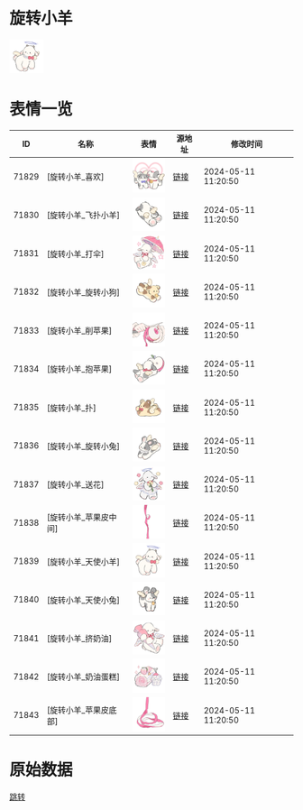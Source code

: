 # 旋转小羊

<img src="./cover.png" height="60" alt="cover" />

# 表情一览

|ID|名称|表情|源地址|修改时间|
|----|----|----|----|----|
|71829|[旋转小羊_喜欢]|<img src="./pic/071829_%5B旋转小羊_喜欢%5D.png" height="60" alt="喜欢"/>|[链接](https://i0.hdslb.com/bfs/garb/0a752f32df307c7c8f84583a5483087bd7989629.png)|2024-05-11 11:20:50|
|71830|[旋转小羊_飞扑小羊]|<img src="./pic/071830_%5B旋转小羊_飞扑小羊%5D.png" height="60" alt="飞扑小羊"/>|[链接](https://i0.hdslb.com/bfs/garb/dc648716c57cc674ed2efca74dffaf569092855f.png)|2024-05-11 11:20:50|
|71831|[旋转小羊_打伞]|<img src="./pic/071831_%5B旋转小羊_打伞%5D.png" height="60" alt="打伞"/>|[链接](https://i0.hdslb.com/bfs/garb/d23ea15213dfdce5b682962e251179f3adf557ab.png)|2024-05-11 11:20:50|
|71832|[旋转小羊_旋转小狗]|<img src="./pic/071832_%5B旋转小羊_旋转小狗%5D.png" height="60" alt="旋转小狗"/>|[链接](https://i0.hdslb.com/bfs/garb/116ffd021e1b5cb8483683a33ba2e5731a5d6e4d.png)|2024-05-11 11:20:50|
|71833|[旋转小羊_削苹果]|<img src="./pic/071833_%5B旋转小羊_削苹果%5D.png" height="60" alt="削苹果"/>|[链接](https://i0.hdslb.com/bfs/garb/64f4e37e0178e58775e2357fc459fc28ad8ada8c.png)|2024-05-11 11:20:50|
|71834|[旋转小羊_抱苹果]|<img src="./pic/071834_%5B旋转小羊_抱苹果%5D.png" height="60" alt="抱苹果"/>|[链接](https://i0.hdslb.com/bfs/garb/cc194cfaf2e57cb1d31fe4a66c739b947d93dd9c.png)|2024-05-11 11:20:50|
|71835|[旋转小羊_扑]|<img src="./pic/071835_%5B旋转小羊_扑%5D.png" height="60" alt="扑"/>|[链接](https://i0.hdslb.com/bfs/garb/c810ff9989f47edb73e34fe3bb530abbd6affca3.png)|2024-05-11 11:20:50|
|71836|[旋转小羊_旋转小兔]|<img src="./pic/071836_%5B旋转小羊_旋转小兔%5D.png" height="60" alt="旋转小兔"/>|[链接](https://i0.hdslb.com/bfs/garb/2c4193d1edabe2c0e62c200d0ee784d1e4f4d268.png)|2024-05-11 11:20:50|
|71837|[旋转小羊_送花]|<img src="./pic/071837_%5B旋转小羊_送花%5D.png" height="60" alt="送花"/>|[链接](https://i0.hdslb.com/bfs/garb/7b9119cba39a876ba6306c7b9e7b215baecf6210.png)|2024-05-11 11:20:50|
|71838|[旋转小羊_苹果皮中间]|<img src="./pic/071838_%5B旋转小羊_苹果皮中间%5D.png" height="60" alt="苹果皮中间"/>|[链接](https://i0.hdslb.com/bfs/garb/b575402529841a185a60ed5a3769c841fd44e9e5.png)|2024-05-11 11:20:50|
|71839|[旋转小羊_天使小羊]|<img src="./pic/071839_%5B旋转小羊_天使小羊%5D.png" height="60" alt="天使小羊"/>|[链接](https://i0.hdslb.com/bfs/garb/a72b84c7bad0a73e373b3d5a623cad02210d8e33.png)|2024-05-11 11:20:50|
|71840|[旋转小羊_天使小兔]|<img src="./pic/071840_%5B旋转小羊_天使小兔%5D.png" height="60" alt="天使小兔"/>|[链接](https://i0.hdslb.com/bfs/garb/1b4cfbd3ed073219a38ec9dde87968ed090bca60.png)|2024-05-11 11:20:50|
|71841|[旋转小羊_挤奶油]|<img src="./pic/071841_%5B旋转小羊_挤奶油%5D.png" height="60" alt="挤奶油"/>|[链接](https://i0.hdslb.com/bfs/garb/a859006bb1b7eff02807844ea49a22354a327254.png)|2024-05-11 11:20:50|
|71842|[旋转小羊_奶油蛋糕]|<img src="./pic/071842_%5B旋转小羊_奶油蛋糕%5D.png" height="60" alt="奶油蛋糕"/>|[链接](https://i0.hdslb.com/bfs/garb/b5f0d82bbd8a9d8de5a48afb94bf7abdcd8941ba.png)|2024-05-11 11:20:50|
|71843|[旋转小羊_苹果皮底部]|<img src="./pic/071843_%5B旋转小羊_苹果皮底部%5D.png" height="60" alt="苹果皮底部"/>|[链接](https://i0.hdslb.com/bfs/garb/f206330e72566fc0c5bbc1eb394277af74a9786e.png)|2024-05-11 11:20:50|

# 原始数据

[跳转](./raw.json)


